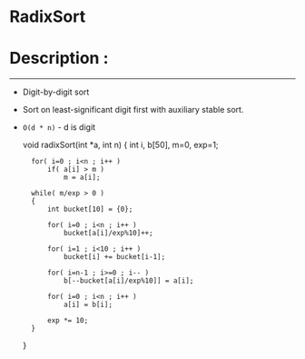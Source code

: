# RadixSort

# Description :

---

- Digit-by-digit sort
- Sort on least-significant digit first with auxiliary stable sort.
- `O(d * n)` - d is digit

    void radixSort(int *a, int n)
    {
        int i, b[50], m=0, exp=1;
    
        for( i=0 ; i<n ; i++ )
            if( a[i] > m )
                m = a[i];
        
        while( m/exp > 0 )
        {
            int bucket[10] = {0};
    
            for( i=0 ; i<n ; i++ )
                bucket[a[i]/exp%10]++;
    
            for( i=1 ; i<10 ; i++ )
                bucket[i] += bucket[i-1];
    
            for( i=n-1 ; i>=0 ; i-- )
                b[--bucket[a[i]/exp%10]] = a[i];
    
            for( i=0 ; i<n ; i++ )
                a[i] = b[i];
    
            exp *= 10;
        }
    }